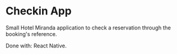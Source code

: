 # Checkin App

Small Hotel Miranda application to check a reservation through the booking's reference.

 Done with: React Native. 
